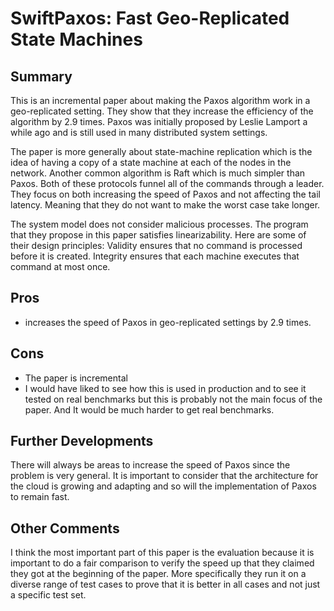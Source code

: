 # SwiftPaxos: Fast Geo-Replicated State Machines
## Summary
This is an incremental paper about making the Paxos algorithm work in a geo-replicated setting.
They show that they increase the efficiency of the algorithm by 2.9 times.
Paxos was initially proposed by Leslie Lamport a while ago and is still used in many distributed system settings.

The paper is more generally about state-machine replication which is the idea of having a copy of a state machine at each of the nodes in the network.
Another common algorithm is Raft which is much simpler than Paxos.
Both of these protocols funnel all of the commands through a leader.
They focus on both increasing the speed of Paxos and not affecting the tail latency.
Meaning that they do not want to make the worst case take longer.

The system model does not consider malicious processes.
The program that they propose in this paper satisfies linearizability.
Here are some of their design principles:
Validity ensures that no command is processed before it is created.
Integrity ensures that each machine executes that command at most once.

## Pros
- increases the speed of Paxos in geo-replicated settings by 2.9 times.

## Cons
- The paper is incremental
- I would have liked to see how this is used in production and to see it tested on real benchmarks but this is probably not the main focus of the paper.
And It would be much harder to get real benchmarks.

## Further Developments
There will always be areas to increase the speed of Paxos since the problem is very general.
It is important to consider that the architecture for the cloud is growing and adapting and so will the implementation of Paxos to remain fast.

## Other Comments
I think the most important part of this paper is the evaluation because it is important to do a fair comparison to verify the speed up that they claimed they got at the beginning of the paper.
More specifically they run it on a diverse range of test cases to prove that it is better in all cases and not just a specific test set.
